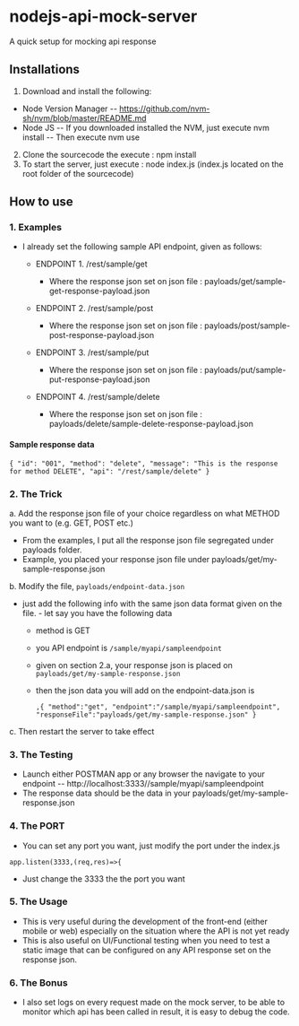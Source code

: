 # nodejs-api-mock-server
A quick setup for mocking api response

## Installations
1. Download and install the following:
- Node Version Manager
-- https://github.com/nvm-sh/nvm/blob/master/README.md
- Node JS 
-- If you downloaded installed the NVM, just execute nvm install <version of nodejs>
-- Then execute nvm use <version of nodejs>
  
2. Clone the sourcecode the execute : npm install
3. To start the server, just execute : node index.js (index.js located on the root folder of the sourcecode)


## How to use
### 1. Examples

- I already set the following sample API endpoint, given as follows: 
  - ENDPOINT 1. /rest/sample/get
    - Where the response json set on json file : payloads/get/sample-get-response-payload.json 

  - ENDPOINT 2. /rest/sample/post
    - Where the response json set on json file : payloads/post/sample-post-response-payload.json

  - ENDPOINT 3. /rest/sample/put
    - Where the response json set on json file : payloads/put/sample-put-response-payload.json

  - ENDPOINT 4. /rest/sample/delete
    - Where the response json set on json file : payloads/delete/sample-delete-response-payload.json

#### Sample response data

`{
    "id": "001",
    "method": "delete",
    "message": "This is the response for method DELETE",
    "api": "/rest/sample/delete"
}`




### 2. The Trick

a. Add the response json file of your choice regardless on what METHOD you want to (e.g. GET, POST etc.)
   - From the examples, I put all the response json file segregated under payloads folder.
   - Example, you placed your response json file under payloads/get/my-sample-response.json
   
   
b. Modify the file, `payloads/endpoint-data.json`
   - just add the following info with the same json data format given on the file.
    - let say you have the following data
      - method is GET
      - you API endpoint is `/sample/myapi/sampleendpoint`
      - given on section 2.a, your response json is placed on `payloads/get/my-sample-response.json`
      - then the json data you will add on the endpoint-data.json is
      
        `,{
            "method":"get",
            "endpoint":"/sample/myapi/sampleendpoint",
            "responseFile":"payloads/get/my-sample-response.json"
          }`
          
          
c. Then restart the server to take effect



### 3. The Testing

- Launch either POSTMAN app or any browser the navigate to your endpoint
-- http://localhost:3333//sample/myapi/sampleendpoint
- The response data should be the data in your payloads/get/my-sample-response.json



### 4. The PORT


- You can set any port you want, just modify the port under the index.js

 `app.listen(3333,(req,res)=>{`
 
- Just change the 3333 the the port you want


### 5. The Usage

- This is very useful during the development of the front-end (either mobile or web) especially on the situation where the API is not yet ready 
- This is also useful on UI/Functional testing when you need to test a static image that can be configured on any API response set on the response json.


### 6. The Bonus
- I also set logs on every request made on the mock server, to be able to monitor which api has been called in result, it is easy to debug the code.


